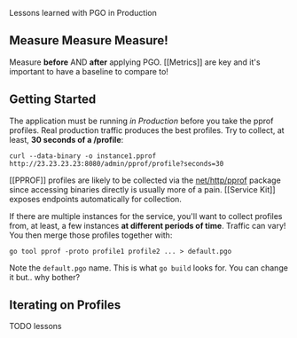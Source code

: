 Lessons learned with PGO in Production
## Measure Measure Measure!

Measure **before** AND **after** applying PGO. [[Metrics]] are key and it's important to have a baseline to compare to!
## Getting Started

The application must be running _in Production_ before you take the pprof profiles. Real production traffic produces the best profiles. Try to collect, at least, **30 seconds of a /profile**:

```
curl --data-binary -o instance1.pprof http://23.23.23.23:8080/admin/pprof/profile?seconds=30
```

[[PPROF]] profiles are likely to be collected via the [net/http/pprof](https://pkg.go.dev/net/http/pprof) package since accessing binaries directly is usually more of a pain. [[Service Kit]] exposes endpoints automatically for collection.

If there are multiple instances for the service, you'll want to collect profiles from, at least, a few instances **at different periods of time**. Traffic can vary! You then merge those profiles together with:

`go tool pprof -proto profile1 profile2 ... > default.pgo`

Note the `default.pgo` name. This is what `go build` looks for. You can change it but.. why bother?
## Iterating on Profiles

TODO lessons